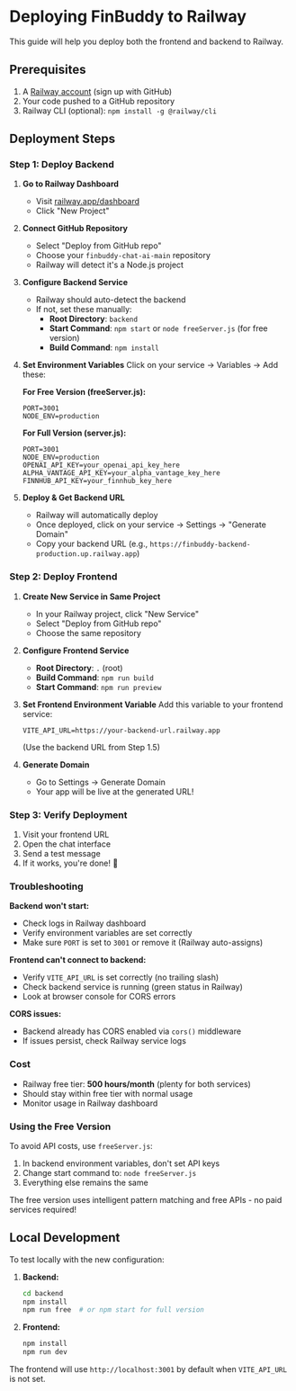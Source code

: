 # Deploying FinBuddy to Railway

This guide will help you deploy both the frontend and backend to Railway.

## Prerequisites

1. A [Railway account](https://railway.app/) (sign up with GitHub)
2. Your code pushed to a GitHub repository
3. Railway CLI (optional): `npm install -g @railway/cli`

## Deployment Steps

### Step 1: Deploy Backend

1. **Go to Railway Dashboard**
   - Visit [railway.app/dashboard](https://railway.app/dashboard)
   - Click "New Project"

2. **Connect GitHub Repository**
   - Select "Deploy from GitHub repo"
   - Choose your `finbuddy-chat-ai-main` repository
   - Railway will detect it's a Node.js project

3. **Configure Backend Service**
   - Railway should auto-detect the backend
   - If not, set these manually:
     - **Root Directory**: `backend`
     - **Start Command**: `npm start` or `node freeServer.js` (for free version)
     - **Build Command**: `npm install`

4. **Set Environment Variables**
   Click on your service → Variables → Add these:
   
   **For Free Version (freeServer.js):**
   ```
   PORT=3001
   NODE_ENV=production
   ```
   
   **For Full Version (server.js):**
   ```
   PORT=3001
   NODE_ENV=production
   OPENAI_API_KEY=your_openai_api_key_here
   ALPHA_VANTAGE_API_KEY=your_alpha_vantage_key_here
   FINNHUB_API_KEY=your_finnhub_key_here
   ```

5. **Deploy & Get Backend URL**
   - Railway will automatically deploy
   - Once deployed, click on your service → Settings → "Generate Domain"
   - Copy your backend URL (e.g., `https://finbuddy-backend-production.up.railway.app`)

### Step 2: Deploy Frontend

1. **Create New Service in Same Project**
   - In your Railway project, click "New Service"
   - Select "Deploy from GitHub repo"
   - Choose the same repository

2. **Configure Frontend Service**
   - **Root Directory**: `.` (root)
   - **Build Command**: `npm run build`
   - **Start Command**: `npm run preview`

3. **Set Frontend Environment Variable**
   Add this variable to your frontend service:
   ```
   VITE_API_URL=https://your-backend-url.railway.app
   ```
   (Use the backend URL from Step 1.5)

4. **Generate Domain**
   - Go to Settings → Generate Domain
   - Your app will be live at the generated URL!

### Step 3: Verify Deployment

1. Visit your frontend URL
2. Open the chat interface
3. Send a test message
4. If it works, you're done! 🎉

### Troubleshooting

**Backend won't start:**
- Check logs in Railway dashboard
- Verify environment variables are set correctly
- Make sure `PORT` is set to `3001` or remove it (Railway auto-assigns)

**Frontend can't connect to backend:**
- Verify `VITE_API_URL` is set correctly (no trailing slash)
- Check backend service is running (green status in Railway)
- Look at browser console for CORS errors

**CORS issues:**
- Backend already has CORS enabled via `cors()` middleware
- If issues persist, check Railway service logs

### Cost

- Railway free tier: **500 hours/month** (plenty for both services)
- Should stay within free tier with normal usage
- Monitor usage in Railway dashboard

### Using the Free Version

To avoid API costs, use `freeServer.js`:

1. In backend environment variables, don't set API keys
2. Change start command to: `node freeServer.js`
3. Everything else remains the same

The free version uses intelligent pattern matching and free APIs - no paid services required!

## Local Development

To test locally with the new configuration:

1. **Backend:**
   ```bash
   cd backend
   npm install
   npm run free  # or npm start for full version
   ```

2. **Frontend:**
   ```bash
   npm install
   npm run dev
   ```

The frontend will use `http://localhost:3001` by default when `VITE_API_URL` is not set.
